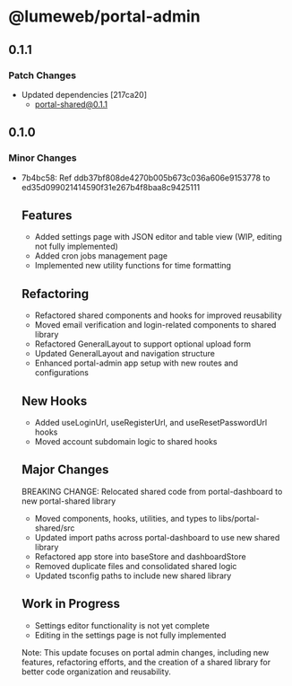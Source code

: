 # @lumeweb/portal-admin

## 0.1.1

### Patch Changes

- Updated dependencies [217ca20]
  - portal-shared@0.1.1

## 0.1.0

### Minor Changes

- 7b4bc58: Ref ddb37bf808de4270b005b673c036a606e9153778 to ed35d099021414590f31e267b4f8baa8c9425111

  ## Features

  - Added settings page with JSON editor and table view (WIP, editing not fully implemented)
  - Added cron jobs management page
  - Implemented new utility functions for time formatting

  ## Refactoring

  - Refactored shared components and hooks for improved reusability
  - Moved email verification and login-related components to shared library
  - Refactored GeneralLayout to support optional upload form
  - Updated GeneralLayout and navigation structure
  - Enhanced portal-admin app setup with new routes and configurations

  ## New Hooks

  - Added useLoginUrl, useRegisterUrl, and useResetPasswordUrl hooks
  - Moved account subdomain logic to shared hooks

  ## Major Changes

  BREAKING CHANGE: Relocated shared code from portal-dashboard to new portal-shared library

  - Moved components, hooks, utilities, and types to libs/portal-shared/src
  - Updated import paths across portal-dashboard to use new shared library
  - Refactored app store into baseStore and dashboardStore
  - Removed duplicate files and consolidated shared logic
  - Updated tsconfig paths to include new shared library

  ## Work in Progress

  - Settings editor functionality is not yet complete
  - Editing in the settings page is not fully implemented

  Note: This update focuses on portal admin changes, including new features, refactoring efforts, and the creation of a shared library for better code organization and reusability.

